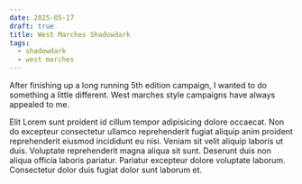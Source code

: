 ```yaml
---
date: 2025-05-17
draft: true
title: West Marches Shadowdark
tags:
  - shadowdark
  - west marches
---
```

After finishing up a long running 5th edition campaign, I wanted to do something a little different. West marches style campaigns have always appealed to me.

<!-- more -->

Elit Lorem sunt proident id cillum tempor adipisicing dolore occaecat. Non do excepteur consectetur ullamco reprehenderit fugiat aliquip anim proident reprehenderit eiusmod incididunt eu nisi. Veniam sit velit aliquip laboris ut duis. Voluptate reprehenderit magna aliqua sit sunt. Deserunt duis non aliqua officia laboris pariatur. Pariatur excepteur dolore voluptate laborum. Consectetur dolor duis fugiat dolor sunt laborum et.

